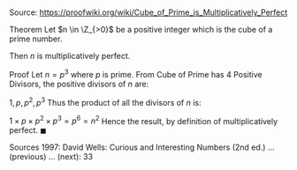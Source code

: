 # 

Source: https://proofwiki.org/wiki/Cube_of_Prime_is_Multiplicatively_Perfect

Theorem
Let $n \in \Z_{>0}$ be a positive integer which is the cube of a prime number.

Then $n$ is multiplicatively perfect.


Proof
Let $n = p^3$ where $p$ is prime.
From Cube of Prime has 4 Positive Divisors, the positive divisors of $n$ are:

$1, p, p^2, p^3$
Thus the product of all the divisors of $n$ is:

$1 \times p \times p^2 \times p^3 = p^6 = n^2$
Hence the result, by definition of multiplicatively perfect.
$\blacksquare$


Sources
1997: David Wells: Curious and Interesting Numbers (2nd ed.) ... (previous) ... (next): $33$




